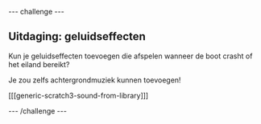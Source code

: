 --- challenge ---

## Uitdaging: geluidseffecten

Kun je geluidseffecten toevoegen die afspelen wanneer de boot crasht of het eiland bereikt?

Je zou zelfs achtergrondmuziek kunnen toevoegen!

[[[generic-scratch3-sound-from-library]]]

--- /challenge ---